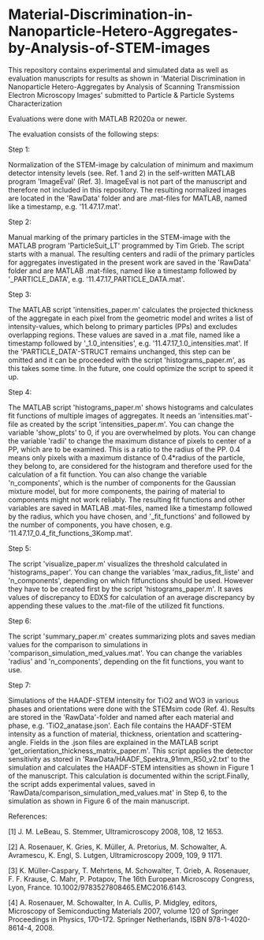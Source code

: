 # Material-Discrimination-in-Nanoparticle-Hetero-Aggregates-by-Analysis-of-STEM-images

This repository contains experimental and simulated data as well as evaluation manuscripts for results as shown in 'Material Discrimination in Nanoparticle Hetero-Aggregates by Analysis of Scanning Transmission Electron Microscopy Images' submitted to Particle & Particle Systems Characterization

Evaluations were done with MATLAB R2020a or newer.

The evaluation consists of the following steps:

Step 1:

Normalization of the STEM-image by calculation of minimum and maximum detector intensity levels (see. Ref. 1 and 2) in the self-written MATLAB program 'ImageEval' (Ref. 3). ImageEval is not part of the manuscript and therefore not included in this repository. The resulting normalized images are located in the 'RawData' folder and are .mat-files for MATLAB, named like a timestamp, e.g. '11.47.17.mat'.

Step 2:

Manual marking of the primary particles in the STEM-image with the MATLAB program 'ParticleSuit_LT' programmed by Tim Grieb. The script starts with a manual. The resulting centers and radii of the primary particles for aggregates investigated in the present work are saved in the 'RawData' folder and are MATLAB .mat-files, named like a timestamp followed by '_PARTICLE_DATA', e.g. '11.47.17_PARTICLE_DATA.mat'.

Step 3:

The MATLAB script 'intensities_paper.m' calculates the projected thickness of the aggregate in each pixel from the geometric model and writes a list of intensity-values, which belong to primary particles (PPs) and excludes overlapping regions. These values are saved in a .mat file, named like a timestamp followed by '_1.0_intensities', e.g. '11.47.17_1.0_intensities.mat'. If the 'PARTICLE_DATA'-STRUCT remains unchanged, this step can be omitted and it can be proceeded with the script 'histograms_paper.m', as this takes some time. In the future, one could optimize the script to speed it up.

Step 4:

The MATLAB script 'histograms_paper.m' shows histograms and calculates fit functions of multiple images of aggregates. It needs an 'intensities.mat'-file as created by the script 'intensities_paper.m'. You can change the variable 'show_plots' to 0, if you are overwhelmed by plots. You can change the variable 'radii' to change the maximum distance of pixels to center of a PP, which are to be examined. This is a ratio to the radius of the PP. 0.4 means only pixels with a maximum distance of 0.4*radius of the particle, they belong to, are considered for the histogram and therefore used for the calculation of a fit function. You can also change the variable 'n_components', which is the number of components for the Gaussian mixture model, but for more components, the pairing of material to components might not work reliably.
The resulting fit functions and other variables are saved in MATLAB .mat-files, named like a timestamp followed by the radius, which you have chosen, and '_fit_functions' and followed by the number of components, you have chosen, e.g. '11.47.17_0.4_fit_functions_3Komp.mat'.

Step 5:

The script 'visualize_paper.m' visualizes the threshold calculated in 'histograms_paper'. You can change the variables 'max_radius_fit_liste' and 'n_components', depending on which fitfunctions should be used. However they have to be created first by the script 'histograms_paper.m'. It saves values of discrepancy to EDXS for calculation of an average discrepancy by appending these values to the .mat-file of the utilized fit functions.

Step 6:

The script 'summary_paper.m' creates summarizing plots and saves median values for the comparison to simulations in 'comparison_simulation_med_values.mat'. You can change the variables 'radius' and 'n_components', depending on the fit functions, you want to use.

Step 7: 

Simulations of the HAADF-STEM intensity for TiO2 and WO3 in various phases and orientations were done with the STEMsim code (Ref. 4). Results are stored in the 'RawData'-folder and named after each material and phase, e.g. 'TiO2_anatase.json'. Each file contains the HAADF-STEM intensity as a function of material, thickness, orientation and scattering-angle. Fields in the .json files are explained in the MATLAB script 'get_orientation_thickness_matrix_paper.m'. This script applies the detector sensitivity as stored in 'RawData/HAADF_Spektra_91mm_R50_v2.txt' to the simulation and calculates the HAADF-STEM intensities as shown in Figure 1 of the manuscript. This calculation is documented within the script.Finally, the script adds experimental values, saved in 'RawData/comparison_simulation_med_values.mat' in Step 6, to the simulation as shown in Figure 6 of the main manuscript.

References:

[1] J. M. LeBeau, S. Stemmer, Ultramicroscopy 2008, 108, 12 1653.

[2] A. Rosenauer, K. Gries, K. Müller, A. Pretorius, M. Schowalter, A. Avramescu, K. Engl, S. Lutgen, Ultramicroscopy 2009, 109, 9 1171.

[3] K. Müller-Caspary, T. Mehrtens, M. Schowalter, T. Grieb, A. Rosenauer, F. F. Krause, C. Mahr, P. Potapov, The 16th European Microscopy Congress, Lyon, France. 10.1002/9783527808465.EMC2016.6143.

[4] A. Rosenauer, M. Schowalter, In A. Cullis, P. Midgley, editors, Microscopy of Semiconducting Materials 2007, volume 120 of Springer Proceedings in Physics, 170–172. Springer Netherlands, ISBN 978-1-4020-8614-4, 2008.
